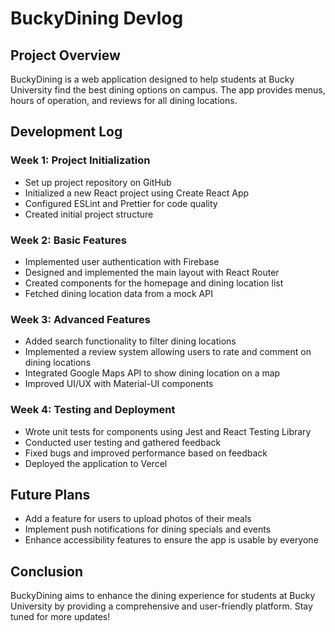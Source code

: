 # BuckyDining Devlog

## Project Overview
BuckyDining is a web application designed to help students at Bucky University find the best dining options on campus. The app provides menus, hours of operation, and reviews for all dining locations.

## Development Log

### Week 1: Project Initialization
- Set up project repository on GitHub
- Initialized a new React project using Create React App
- Configured ESLint and Prettier for code quality
- Created initial project structure

### Week 2: Basic Features
- Implemented user authentication with Firebase
- Designed and implemented the main layout with React Router
- Created components for the homepage and dining location list
- Fetched dining location data from a mock API

### Week 3: Advanced Features
- Added search functionality to filter dining locations
- Implemented a review system allowing users to rate and comment on dining locations
- Integrated Google Maps API to show dining location on a map
- Improved UI/UX with Material-UI components

### Week 4: Testing and Deployment
- Wrote unit tests for components using Jest and React Testing Library
- Conducted user testing and gathered feedback
- Fixed bugs and improved performance based on feedback
- Deployed the application to Vercel

## Future Plans
- Add a feature for users to upload photos of their meals
- Implement push notifications for dining specials and events
- Enhance accessibility features to ensure the app is usable by everyone

## Conclusion
BuckyDining aims to enhance the dining experience for students at Bucky University by providing a comprehensive and user-friendly platform. Stay tuned for more updates!
